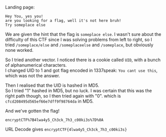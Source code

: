 Landing page:
```
Hey You, yes you!
are you looking for a flag, well it's not here bruh!
Try someplace else
```
We are given the hint that the flag is `someplace else`.
I wasn't sure about the difficulty of this CTF since I was solving problems from left to right, so I tried `/someplace/else` and `/someplaceelse` and `/someplace`, but obviously none worked.

So I tried another vector.
I noticed there is a cookie called `UID`, with a bunch of alphanumerical characters.          
I changed UID to 1 and got flag encoded in 1337speak: `You cant use this`, which was not the answer.

Then I realised that the UID is hashed in MD5.    
So I tried "1" hashed in MD5, but no luck. I was certain that this was the right path though, so I then tried again with "0". which is `cfcd208495d565ef66e7dff9f98764da` in MD5.

And we've gotten the flag!

`encryptCTF%7B4lwa4y5_Ch3ck_7h3_c00ki3s%7D%0A` 

URL Decode gives `encryptCTF{4lwa4y5_Ch3ck_7h3_c00ki3s}`
